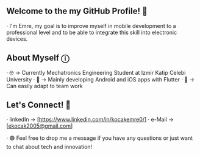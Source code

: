 ## Welcome to the my GitHub Profile! 👋

· I'm Emre, my goal is to improve myself in mobile development to a professional level and to be able to
integrate this skill into electronic devices.

## About Myself ⓘ
· 🤓 -> Currently Mechatronics Engineering Student at Izmir Katip Celebi University
· 💙 -> Mainly developing Android and iOS apps with Flutter
· 🤝 -> Can easily adapt to team work

## Let's Connect! 🔗
· linkedIn -> [https://www.linkedin.com/in/kocakemre0/]
· e-Mail -> [ekocak2005@gmail.com]

· 🟢 Feel free to drop me a message if you have any questions or just want to chat about tech and innovation!
